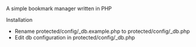 A simple bookmark manager written in PHP

Installation
- Rename protected/config/_db.example.php to protected/config/_db.php
- Edit db configuration in protected/config/_db.php